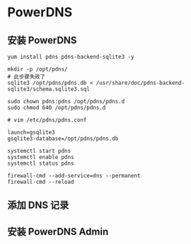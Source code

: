 # PowerDNS


## 安装 PowerDNS

```shell
yum install pdns pdns-backend-sqlite3 -y

mkdir -p /opt/pdns/
# 此步骤失败了
sqlite3 /opt/pdns/pdns.db < /usr/share/doc/pdns-backend-sqlite3/schema.sqlite3.sql

sudo chown pdns:pdns /opt/pdns/pdns.d
sudo chmod 640 /opt/pdns/pdns.d

# vim /etc/pdns/pdns.conf

launch=gsqlite3
gsqlite3-database=/opt/pdns/pdns.db

systemctl start pdns
systemctl enable pdns
systemctl status pdns

firewall-cmd --add-service=dns --permanent
firewall-cmd --reload

```


## 添加 DNS 记录


## 安装 PowerDNS Admin
